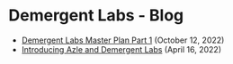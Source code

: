 # Demergent Labs - Blog

- [Demergent Labs Master Plan Part 1](demergent-labs-master-plan-part-1.md) (October 12, 2022)
- [Introducing Azle and Demergent Labs](introducing-azle-and-demergent-labs.md) (April 16, 2022)
